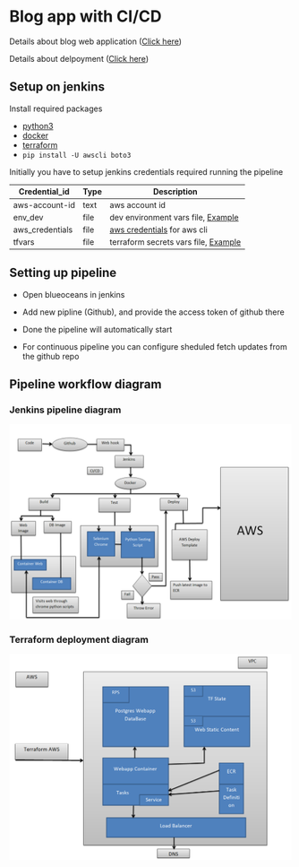# Blog app with CI/CD

Details about blog web application ([Click here](https://github.com/Rishang/blogPost/tree/master/webapp))

Details about delpoyment ([Click here](https://github.com/Rishang/blogPost/tree/master/deploy))

## Setup on jenkins

Install required packages

- [python3](https://www.python.org/downloads/)
- [docker](https://docs.docker.com/engine/install/)
- [terraform](https://www.terraform.io/downloads.html)
- `pip install -U awscli boto3`

Initially you have to setup jenkins credentials required running the pipeline

| Credential_id   | Type    | Description
| -------------   | ----    | ------
| aws-account-id  | text    | aws account id
| env_dev         | file    | dev environment vars file, [Example](https://github.com/Rishang/blogPost/blob/master/webapp/env.dev.example)
| aws_credentials | file    | [aws credentials](https://docs.aws.amazon.com/cli/latest/userguide/cli-configure-files.html) for aws cli
| tfvars | file | terraform secrets vars file, [Example](https://github.com/Rishang/blogPost/blob/master/deploy/terraform/tfvars.example)

## Setting up pipeline

- Open blueoceans in jenkins

- Add new pipline (Github), and provide the access token of github there

- Done the pipeline will automatically start

- For continuous pipeline you can configure sheduled fetch updates from the github repo

## Pipeline workflow diagram

### Jenkins pipeline diagram

![cd image](https://raw.githubusercontent.com/Rishang/blogPost/master/.github/images/ARCH_CICD.png)

### Terraform deployment diagram

![cd image](https://raw.githubusercontent.com/Rishang/blogPost/master/.github/images/ARCH_CD.png)